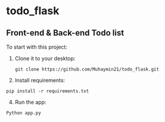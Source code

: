 # todo_flask

## Front-end & Back-end Todo list

To start with this project:

 1. Clone it to your desktop:
 
	`git clone https://github.com/Muhaymin21/todo_flask.git`

 3. Install requirements:
 
 `pip install -r requirements.txt`
 
 4. Run the app:
 
`Python app.py`

